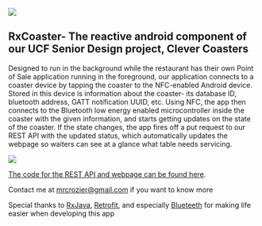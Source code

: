 
![](https://imgur.com/7OlUAY1.jpg)
## **RxCoaster**- The reactive android component of our UCF Senior Design project, Clever Coasters

Designed to run in the background while the restaurant has their own Point of Sale application running in the foreground, our application connects to a coaster device by tapping the coaster to the NFC-enabled Android device. Stored in this device is information about the coaster- its database ID, bluetooth address, GATT notification UUID, etc. Using NFC, the app then connects to the Bluetooth low energy enabled microcontroller inside the coaster with the given information, and starts getting updates on the state of the coaster. If the state changes, the app fires off a put request to our REST API with the updated status, which automatically updates the webpage so waiters can see at a glance what table needs servicing. 


![](https://imgur.com/0qNEvlZ.png)

[The code for the REST API and webpage can be found here](https://github.com/mrcrozier/SD2-Webpage). 

Contact me at mrcrozier@gmail.com if you want to know more

Special thanks to [RxJava](https://github.com/ReactiveX/RxJava), [Retrofit](https://github.com/square/retrofit), and especially [Blueteeth](https://github.com/RobotPajamas/Blueteeth) for making life easier when developing this app